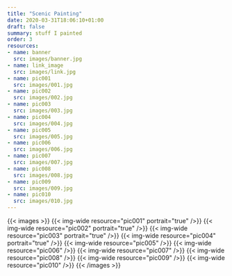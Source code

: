 ```yaml
---
title: "Scenic Painting"
date: 2020-03-31T18:06:10+01:00
draft: false
summary: stuff I painted
order: 3
resources:
- name: banner
  src: images/banner.jpg
- name: link_image
  src: images/link.jpg
- name: pic001
  src: images/001.jpg
- name: pic002
  src: images/002.jpg
- name: pic003
  src: images/003.jpg
- name: pic004
  src: images/004.jpg
- name: pic005
  src: images/005.jpg
- name: pic006
  src: images/006.jpg
- name: pic007
  src: images/007.jpg
- name: pic008
  src: images/008.jpg
- name: pic009
  src: images/009.jpg
- name: pic010
  src: images/010.jpg
---
```


{{< images >}}
{{< img-wide resource="pic001" portrait="true" />}}
{{< img-wide resource="pic002" portrait="true" />}}
{{< img-wide resource="pic003" portrait="true" />}}
{{< img-wide resource="pic004" portrait="true" />}}
{{< img-wide resource="pic005" />}}
{{< img-wide resource="pic006" />}}
{{< img-wide resource="pic007" />}}
{{< img-wide resource="pic008" />}}
{{< img-wide resource="pic009" />}}
{{< img-wide resource="pic010" />}}
{{< /images >}}
